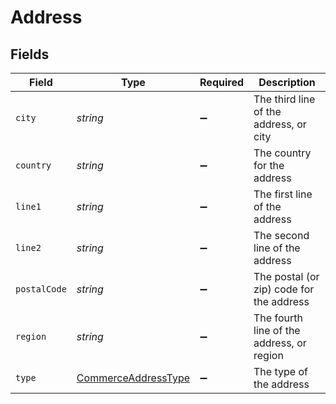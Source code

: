 # Address


## Fields

| Field                                                             | Type                                                              | Required                                                          | Description                                                       |
| ----------------------------------------------------------------- | ----------------------------------------------------------------- | ----------------------------------------------------------------- | ----------------------------------------------------------------- |
| `city`                                                            | *string*                                                          | :heavy_minus_sign:                                                | The third line of the address, or city                            |
| `country`                                                         | *string*                                                          | :heavy_minus_sign:                                                | The country for the address                                       |
| `line1`                                                           | *string*                                                          | :heavy_minus_sign:                                                | The first line of the address                                     |
| `line2`                                                           | *string*                                                          | :heavy_minus_sign:                                                | The second line of the address                                    |
| `postalCode`                                                      | *string*                                                          | :heavy_minus_sign:                                                | The postal (or zip) code for the address                          |
| `region`                                                          | *string*                                                          | :heavy_minus_sign:                                                | The fourth line of the address, or region                         |
| `type`                                                            | [CommerceAddressType](../../models/shared/commerceaddresstype.md) | :heavy_minus_sign:                                                | The type of the address                                           |